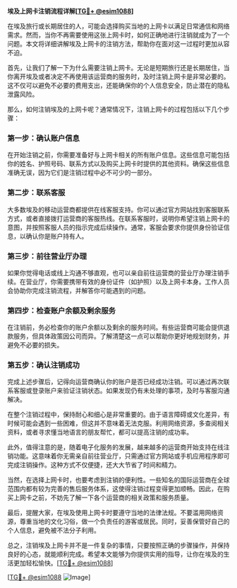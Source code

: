 **埃及上网卡注销流程详解[[TG💪+ @esim1088](https://t.me/s/esim1088)]**

在埃及旅行或长期居住的人，可能会选择购买当地的上网卡以满足日常通信和网络需求。然而，当你不再需要使用这张上网卡时，如何正确地进行注销就成为了一个问题。本文将详细讲解埃及上网卡的注销方法，帮助你在面对这一过程时更加从容不迫。

首先，让我们了解一下为什么需要注销上网卡。无论是短期旅行还是长期居住，当你离开埃及或者决定不再使用该运营商的服务时，及时注销上网卡是非常必要的。这不仅可以避免不必要的费用支出，还能确保你的个人信息安全，防止潜在的隐私泄露风险。

那么，如何注销埃及的上网卡呢？通常情况下，注销上网卡的过程包括以下几个步骤：

### 第一步：确认账户信息
在开始注销之前，你需要准备好与上网卡相关的所有账户信息。这些信息可能包括你的姓名、护照号码、联系方式以及购买上网卡时提供的其他资料。确保这些信息准确无误，因为它们是注销过程中必不可少的一部分。

### 第二步：联系客服
大多数埃及的移动运营商都提供在线客服支持。你可以通过官方网站找到客服联系方式，或者直接拨打运营商的客服热线。在联系客服时，说明你希望注销上网卡的意图，并按照客服人员的指示完成后续操作。通常，客服会要求你提供身份验证信息，以确认你是账户持有人。

### 第三步：前往营业厅办理
如果你觉得电话或线上沟通不够直观，也可以亲自前往运营商的营业厅办理注销手续。在营业厅，你需要携带有效的身份证件（如护照）以及上网卡本身。工作人员会协助你完成注销流程，并解答你可能遇到的问题。

### 第四步：检查账户余额及剩余服务
在注销前，务必检查你的账户余额以及剩余的服务时间。有些运营商可能会提供退款服务，但具体政策因公司而异。了解清楚这一点可以帮助你更好地规划财务，并避免不必要的损失。

### 第五步：确认注销成功
完成上述步骤后，记得向运营商确认你的账户是否已经成功注销。可以通过再次联系客服或登录账户来验证注销状态。如果发现仍有未处理的事项，及时与客服沟通解决。

在整个注销过程中，保持耐心和细心是非常重要的。由于语言障碍或文化差异，有时候可能会遇到一些困难，但这并不意味着无法克服。利用网络资源，多查阅相关资料，或者寻求懂当地语言的朋友帮忙，都可以提高注销的成功率。

此外，值得注意的是，随着电子化服务的发展，越来越多的运营商开始支持在线注销功能。这意味着你无需亲自前往营业厅，只需通过官方网站或手机应用程序即可完成注销操作。这种方式不仅便捷，还大大节省了时间和精力。

当然，在选择上网卡时，也要考虑到注销的便利性。一些知名的国际运营商在全球范围内都有较为完善的售后服务体系，这使得注销过程变得更加顺畅。因此，在购买上网卡之前，不妨先了解一下各个运营商的相关政策和服务质量。

最后，提醒大家，在埃及使用上网卡时要遵守当地的法律法规。不要滥用网络资源，尊重当地的文化习俗，做一个负责任的游客或居民。同时，妥善保管好自己的个人信息，避免被不法分子利用。

总之，注销埃及上网卡并不是一件复杂的事情，只要按照正确的步骤操作，并保持良好的心态，就能顺利完成。希望本文能够为你提供实用的指导，让你在埃及的生活更加轻松愉快。[[TG💪+ @esim1088](https://t.me/s/esim1088)]

[[TG💪+ @esim1088](https://t.me/s/esim1088) ![Image](https://i.postimg.cc/4NQfJmqS/Snipaste-2025-05-13-00-14-12.png)]